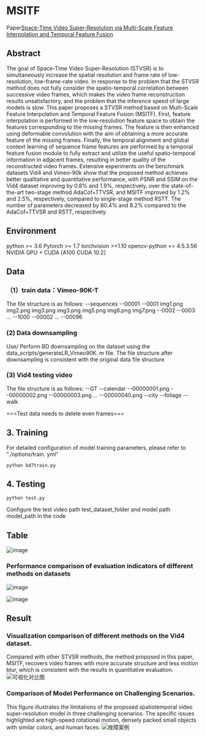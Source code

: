 # MSITF

Paper[Space-Time Video Super-Resolution via Multi-Scale Feature Interpolation and Temporal Feature Fusion](https://www.bing.com/ck/a?!&&p=ac6686848f9fa00eJmltdHM9MTcxOTEwMDgwMCZpZ3VpZD0zYjc2OGNjNi0zNGJmLTZmYjAtMjE1Ny05ZjhjMzVkOTZlYTUmaW5zaWQ9NTE4Mw&ptn=3&ver=2&hsh=3&fclid=3b768cc6-34bf-6fb0-2157-9f8c35d96ea5&psq=Space-Time+Video+Super-Resolution+via+Multi-Scale+Feature+Interpolation+and+Temporal+Feature+Fusion&u=a1aHR0cHM6Ly93d3cucmVzZWFyY2hzcXVhcmUuY29tL2FydGljbGUvcnMtNDM0Mjc3NC92MS5wZGY_Yz0xNzE1MzM2OTkzMDAw&ntb=1)

<!-- [ALGORITHM] -->

## Abstract

<!-- [ABSTRACT] -->

The goal of Space-Time Video Super-Resolution (STVSR) is to simultaneously increase the spatial resolution and frame rate of low-resolution, low-frame-rate video. In response to the problem that the STVSR method does not fully consider the spatio-temporal correlation between successive video frames, which makes the video frame reconstruction results unsatisfactory, and the problem that the inference speed of large models is slow. This paper proposes a STVSR method based on Multi-Scale Feature Interpolation and Temporal Feature Fusion (MSITF). First, feature interpolation is performed in the low-resolution feature space to obtain the features corresponding to the missing frames. The feature is then enhanced using deformable convolution with the aim of obtaining a more accurate feature of the missing frames. Finally, the temporal alignment and global context learning of sequence frame features are performed by a temporal feature fusion module to fully extract and utilize the useful spatio-temporal information in adjacent frames, resulting in better quality of the reconstructed video frames. Extensive experiments on the benchmark datasets Vid4 and Vimeo-90k show that the proposed method achieves better qualitative and quantitative performance, with PSNR and SSIM on the Vid4 dataset improving by 0.8\% and 1.9\%, respectively, over the state-of-the-art two-stage method AdaCof+TTVSR, and MSITF improved by 1.2\% and 2.5\%, respectively, compared to single-stage method RSTT. The number of parameters decreased by 80.4\% and 8.2\% compared to the AdaCof+TTVSR and RSTT, respectively.



## Environment
python >= 3.6
Pytorch >= 1.7
torchvision >=1.10
opencv-python == 4.5.3.56
NVIDIA GPU + CUDA  [A100 CUDA 10.2]

## Data
### （1）train data：Vimeo-90K-T
The file structure is as follows:
--sequences
       --00001
           --0001
               img1.png
               img2.png
               img3.png
               img3.png
               img5.png
               img6.png
               img7.png
           --0002
           --0003
           ...
           --1000
       --00002
       ...
       --00096
### (2) Data downsampling
Use/ Perform BD downsampling on the dataset using the data_scripts/generateLR_Vimeo90K. m file.
The file structure after downsampling is consistent with the original data file structure



### (3) Vid4 testing video
The file structure is as follows:
--GT
--calendar
--00000001.png
--00000002.png
--00000003.png
...
--00000040.png
--city
--foliage
--walk

===Test data needs to delete even frames===


## 3. Training
For detailed configuration of model training parameters, please refer to "./options/train. yml"
```shell
python bd7train.py
```

## 4. Testing

```shell
python test.py
```


Configure the test video path test_dataset_folder and model path model_path in the code


## Table

![image](https://github.com/carpenterChina/MSITF/assets/103326359/ebb8195f-9377-49c9-b1e7-60026cc3e058)


### Performance comparison of evaluation indicators of different methods on datasets
![image](https://github.com/carpenterChina/MSITF/assets/103326359/2c758932-10c0-4405-9c4e-1df5f82f8aae)


![image](https://github.com/carpenterChina/MSITF/assets/103326359/7e2a7a71-2dd7-4374-b886-1f3ad622993f)


## Result

### Visualization comparison of different methods on the Vid4 dataset. 
Compared with other STVSR methods, the method proposed in this paper, MSITF, recovers video frames with more accurate structure and less motion blur, which is
consistent with the results in quantitative evaluation.
![可视化对比图](https://github.com/carpenterChina/MSITF/assets/103326359/f229655c-fdc9-4cf7-bae3-763fac41a0fa)


### Comparison of Model Performance on Challenging Scenarios. 
This figure illustrates the limitations of the proposed spatiotemporal video super-resolution model in three challenging scenarios. The specific issues highlighted are:high-speed rotational motion, densely packed small objects with similar colors, and human faces.
![故障案例](https://github.com/carpenterChina/MSITF/assets/103326359/436a3b40-bd7b-4e4d-b963-3cc301be7012)



